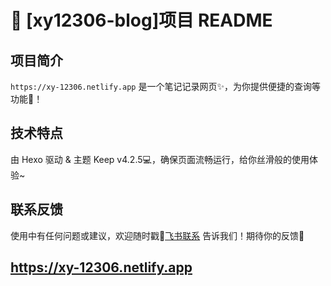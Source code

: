 # 🚄 [xy12306-blog]项目 README

## 项目简介
`https://xy-12306.netlify.app` 是一个笔记记录网页✨，为你提供便捷的查询等功能📅！

## 技术特点
由 Hexo 驱动 & 主题 Keep v4.2.5💻，确保页面流畅运行，给你丝滑般的使用体验~

## 联系反馈
使用中有任何问题或建议，欢迎随时戳📩[飞书联系](https://www.feishu.cn/invitation/page/add_contact/?token=093ue1bb-a775-4ec4-bb54-5359370c177d&amp;unique_id=Soq-NlmZE9hy6VG-BzpSnw==)
告诉我们！期待你的反馈🎉 


## https://xy-12306.netlify.app
